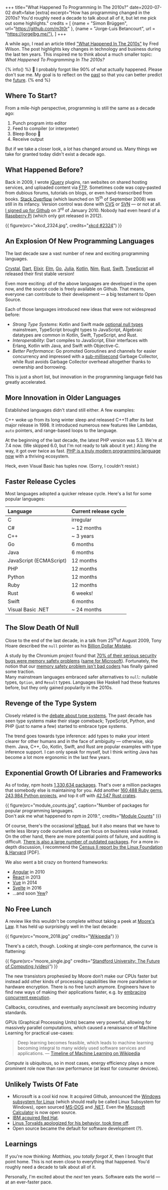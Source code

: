 +++
title="What Happened To Programming In The 2010s?"
date=2020-07-02
draft=false
[extra]
excerpt="How has programming changed in the 2010s? You'd roughly need a decade to talk about all of it, but let me pick out some highlights."
credits = [
  {name = "Simon Brüggen", url="https://github.com/m3t0r" },
  {name = "Jorge-Luis Betancourt", url = "https://jorgelbg.me/"},
]
+++

A while ago, I read an article titled ["What Happened In The
2010s"](https://avc.com/2019/12/what-happened-in-the-2010s/) by Fred Wilson. The
post highlights key changes in technology and business during the last ten
years. This inspired me to think about a much smaller topic: _What Happened To
Programming In The 2010s?_

{% info() %}
🚓 I probably forgot like 90% of what actually happened. Please
don't sue me.
My goal is to reflect on the <u>past</u> so that you can better predict the <u>future</u>.
{% end %}

## Where To Start?

From a mile-high perspective, programming is still the same as a decade ago:

1. Punch program into editor
2. Feed to compiler (or interpreter)
3. Bleep Boop 🤖
4. Receive output

But if we take a closer look, a _lot_ has changed around us.
Many things we take for granted today didn't exist a decade ago.

## What Happened Before?

Back in 2009, I wrote [jQuery](https://jquery.com/) plugins, ran websites on
shared hosting services, and uploaded content via
[FTP](https://en.wikipedia.org/wiki/File_Transfer_Protocol). Sometimes code was
copy-pasted from dubious forums, tutorials on blogs, or even hand-transcribed
from books. [Stack Overflow](https://stackoverflow.com/) (which launched on
15<sup>th</sup> of September 2008) was still in its infancy. Version control
was done with [CVS](https://en.wikipedia.org/wiki/Concurrent_Versions_System) or
[SVN](https://en.wikipedia.org/wiki/Apache_Subversion) &mdash; or not at all.
[I signed up for Github](https://endler.dev/2018/github/) on 3<sup>rd</sup> of
January 2010. Nobody had even heard of a [Raspberry
Pi](https://en.wikipedia.org/wiki/Raspberry_Pi) (which only got released in
2012).

{{ figure(src="xkcd_2324.jpg", credits="<a href='https://xkcd.com/2324/'>xkcd #2324</a>") }}

## An Explosion Of New Programming Languages

The last decade saw a vast number of new and exciting programming
languages.

[Crystal], [Dart], [Elixir], [Elm], [Go], [Julia], [Kotlin], [Nim], [Rust], [Swift], [TypeScript]
all released their first stable version!

Even more exciting: _all_ of the above languages are developed in the open now, and the source code is
freely available on Github. That means, everyone can contribute to their development &mdash; a big testament to Open Source.

Each of those languages introduced new ideas that were not widespread before:

- _Strong Type Systems_: Kotlin and Swift made [optional null types]
  mainstream, TypeScript brought types to JavaScript, Algebraic datatypes are
  common in Kotlin, Swift, TypeScript, and Rust.
- _Interoperability_: Dart compiles to JavaScript, Elixir interfaces with
  Erlang, Kotlin with Java, and Swift with Objective-C.
- _Better Performance_: Go promoted Goroutines and channels for easier
  concurrency and impressed with a
  [sub-millisecond](https://blog.golang.org/ismmkeynote) Garbage Collector,
  while Rust avoids Garbage Collector overhead altogether thanks to ownership and borrowing.

This is just a short list, but innovation in the programming language field has
greatly accelerated.

[optional null types]: https://en.wikipedia.org/wiki/Nullable_type

## More Innovation in Older Languages

Established languages didn't stand still either. A few examples:

C++ woke up from its long winter sleep and released C++11 after its last major
release in 1998. It introduced numerous new features like Lambdas, `auto`
pointers, and range-based loops to the language.

At the beginning of the last decade, the latest PHP version was 5.3. We're at
7.4 now. (We skipped 6.0, but I'm not ready to talk about it yet.) Along the
way, it got over twice as fast. [PHP is a truly modern programming language
now](https://stephencoakley.com/2020/06/10/dumb-reasons-to-hate-php) with a
thriving ecosystem.

Heck, even Visual Basic has tuples now. (Sorry, I couldn't resist.)

## Faster Release Cycles

Most languages adopted a quicker release cycle. Here's a list for some popular languages:

| Language                | Current release cycle |
| :---------------------- | :-------------------- |
| C                       | irregular             |
| C#                      | ~ 12 months           |
| C++                     | ~ 3 years             |
| Go                      | 6 months              |
| Java                    | 6 months              |
| JavaScript (ECMAScript) | 12 months             |
| PHP                     | 12 months             |
| Python                  | 12 months             |
| Ruby                    | 12 months             |
| Rust                    | 6 weeks!              |
| Swift                   | 6 months              |
| Visual Basic .NET       | ~ 24 months           |

## The Slow Death Of Null

Close to the end of the last decade, in a talk from 25<sup>th</sup>of August 2009,
Tony Hoare described the `null` pointer as his [Billion Dollar
Mistake](https://www.infoq.com/presentations/Null-References-The-Billion-Dollar-Mistake-Tony-Hoare/).

A study by the Chromium project found that [70% of their serious security bugs were memory safety problems](https://www.chromium.org/Home/chromium-security/memory-safety) ([same for Microsoft](https://www.zdnet.com/article/microsoft-70-percent-of-all-security-bugs-are-memory-safety-issues/)). Fortunately, the notion that our [memory safety problem isn't bad coders](https://medium.com/@sgrif/no-the-problem-isnt-bad-coders-ed4347810270)
has finally gained some traction.  
Many mainstream languages embraced safer alternatives to `null`: nullable
types, `Option`, and `Result` types. Languages like Haskell had these features
before, but they only gained popularity in the 2010s.

## Revenge of the Type System

Closely related is the [debate about type
systems](https://www.johndcook.com/blog/2010/06/09/dynamic-typing-and-risk-homeostasis/).
The past decade has seen type systems make their stage comeback; TypeScript,
Python, and PHP (just to name a few) started to embrace type systems.

The trend goes towards type inference: add types to make your intent clearer for
other humans and in the face of ambiguity &mdash; otherwise, skip them. Java,
C++, Go, Kotlin, Swift, and Rust are popular examples with type inference support. I
can only speak for myself, but I think writing Java has become a lot more
ergonomic in the last few years.

## Exponential Growth Of Libraries and Frameworks

As of today, npm hosts [1,330,634 packages](https://www.npmjs.com/). That's over a million
packages that somebody else is maintaining for you. Add another [160,488 Ruby
gems](https://rubygems.org/stats), [243,984 Python projects](https://pypi.org/),
and top it off with [42,547 Rust crates](https://crates.io/).

{{ figure(src="module_counts.jpg", caption="Number of packages for popular programming languages.<br /> Don't ask me what happened to npm in 2019.", credits="<a href='http://www.modulecounts.com/'>Module Counts</a>" )}}

Of course, there's the occasional
[leftpad](https://www.davidhaney.io/npm-left-pad-have-we-forgotten-how-to-program/),
but it also means that we have to write less library code ourselves and can
focus on business value instead. On the other hand, there are more potential
points of failure, and auditing is difficult. [There is also a large number of outdated
packages](https://sambleckley.com/writing/npm.html). For a more in-depth discussion, I recommend the [Census II report by
the Linux Foundation & Harvard](https://www.coreinfrastructure.org/wp-content/uploads/sites/6/2020/02/census_ii_vulnerabilities_in_the_core.pdf) [PDF].

We also went a bit crazy on frontend frameworks:

- [Angular](https://angularjs.org/) in 2010
- [React](https://reactjs.org/) in 2013
- [Vue](https://vuejs.org/) in 2014
- [Svelte](https://svelte.dev/) in 2016
- ...and soon [Yew](https://github.com/yewstack/yew/)?

## No Free Lunch

A review like this wouldn't be complete without taking a peek at [Moore's Law](https://en.wikipedia.org/wiki/Moore's_law).
It has held up surprisingly well in the last decade:

{{ figure(src="moore_2018.jpg" credits="<a href='https://en.wikipedia.org/wiki/Moore%27s_law'>Wikipedia</a>") }}

There's a catch, though.
Looking at single-core performance, the curve is flattening:

{{ figure(src="moore_single.jpg" credits="<a href='https://www.youtube.com/watch?v=Azt8Nc-mtKM&'>Standford University: The Future of Computing (video)</a>") }}

The new transistors prophesied by Moore don’t make our CPUs faster but instead
add other kinds of processing capabilities like more parallelism or hardware
encryption.
There is no free lunch anymore. Engineers have to find new ways of making their
applications faster, e.g. by [embracing concurrent
execution](https://en.wikipedia.org/wiki/Concurrent_computing).

Callbacks, coroutines, and eventually async/await are becoming industry
standards.

GPUs (Graphical Processing Units) became very powerful, allowing for massively
parallel computations, which caused a renaissance of Machine Learning for practical use-cases:

> Deep learning becomes feasible, which leads to machine learning becoming
> integral to many widely used software services and applications.
> &mdash; [Timeline of Machine Learning on Wikipedia](https://en.wikipedia.org/wiki/Timeline_of_machine_learning)

_Compute_ is ubiquitous, so in most cases, energy efficiency plays a more prominent role now than raw performance (at least for consumer devices).

## Unlikely Twists Of Fate

- Microsoft is a cool kid now. It acquired Github, announced the [Windows subsystem for Linux](https://en.wikipedia.org/wiki/Windows_Subsystem_for_Linux) (which should really be called Linux Subsystem for Windows), open sourced
  [MS-DOS](https://github.com/Microsoft/MS-DOS) and [.NET](http://news.microsoft.com/2014/11/12/microsoft-takes-net-open-source-and-cross-platform-adds-new-development-capabilities-with-visual-studio-2015-net-2015-and-visual-studio-online/).
  Even the [Microsoft Calculator](https://github.com/Microsoft/calculator) is now open source.
- [IBM acquired Red Hat](https://www.redhat.com/en/blog/red-hat-ibm-creating-leading-hybrid-cloud-provider).
- [Linus Torvalds apologized for his behavior, took time off](https://lore.kernel.org/lkml/CA+55aFy+Hv9O5citAawS+mVZO+ywCKd9NQ2wxUmGsz9ZJzqgJQ@mail.gmail.com/).
- Open source became the default for software development (?).

## Learnings

If you're now thinking: _Matthias, you totally forgot X_, then I brought
that point home. This is not even close to everything that happened. You'd
roughly need a decade to talk about all of it.

Personally, I'm excited about the _next_ ten years.
Software eats the world &mdash; at an ever-faster pace.

[crystal]: https://crystal-lang.org/
[dart]: https://dart.dev/
[elixir]: https://elixir-lang.org/
[elm]: https://elm-lang.org/
[go]: https://golang.org/
[julia]: https://julialang.org/
[kotlin]: https://kotlinlang.org/
[nim]: https://nim-lang.org/
[rust]: https://www.rust-lang.org/
[swift]: https://swift.org/
[typescript]: https://www.typescriptlang.org/
